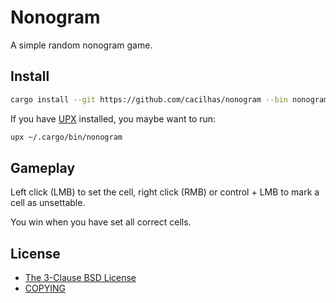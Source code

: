 [The 3-Clause BSD License]: https://opensource.org/licenses/BSD-3-Clause
[COPYING]: https://github.com/cacilhas/nonogram/blob/master/COPYING
[UPX]: https://upx.github.io/

# Nonogram

A simple random nonogram game.

## Install

```sh
cargo install --git https://github.com/cacilhas/nonogram --bin nonogram
```

If you have [UPX][] installed, you maybe want to run:

```sh
upx ~/.cargo/bin/nonogram
```

## Gameplay

Left click (LMB) to set the cell, right click (RMB) or control + LMB to mark a
cell as unsettable.

You win when you have set all correct cells.

## License

- [The 3-Clause BSD License][]
- [COPYING][]

